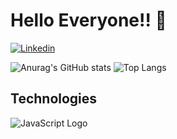 <h1>Hello Everyone!! 🤠</h1>

[![Linkedin](https://img.shields.io/badge/LinkedIn-0077B5?style=for-the-badge&logo=linkedin&logoColor=white)](https://br.linkedin.com/in/matheus-fran%C3%A7a13)

![Anurag's GitHub stats](https://github-readme-stats.vercel.app/api?username=FalaAiMatheu&show_icons=true&theme=synthwave)
![Top Langs](https://github-readme-stats.vercel.app/api/top-langs/?username=FalaAiMatheu&layout=compact)

## Technologies

<img src="https://skillicons.dev/icons?i=html,css,javascript,typescript,nodejs,react,nextjs" alt="JavaScript Logo"/>
